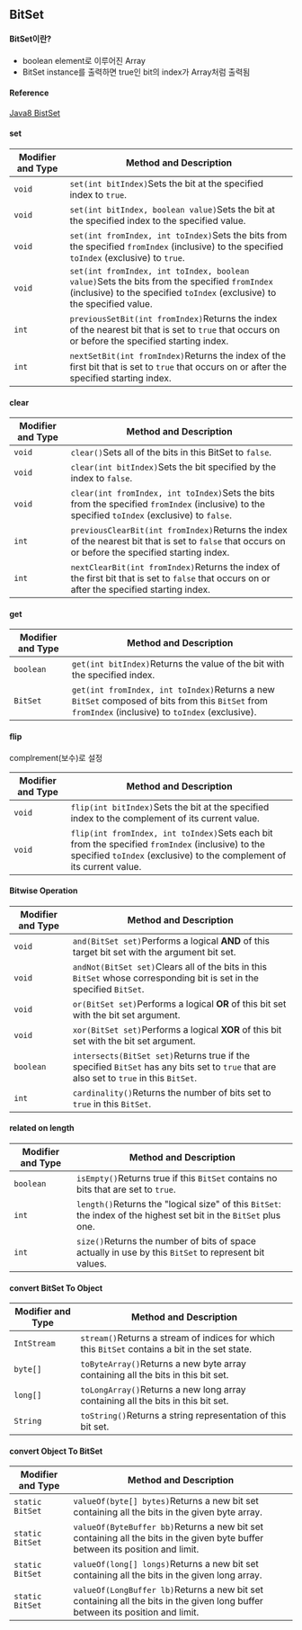 ## BitSet

#### BitSet이란?

* boolean element로 이루어진 Array
* BitSet instance를 출력하면 true인 bit의 index가 Array처럼 출력됨



#### Reference

[Java8 BistSet](https://docs.oracle.com/javase/8/docs/api/java/util/BitSet.html)



#### set

| Modifier and Type | Method and Description                                       |
| ----------------- | ------------------------------------------------------------ |
| `void`            | `set(int bitIndex)`Sets the bit at the specified index to `true`. |
| `void`            | `set(int bitIndex, boolean value)`Sets the bit at the specified index to the specified value. |
| `void`            | `set(int fromIndex, int toIndex)`Sets the bits from the specified `fromIndex` (inclusive) to the specified `toIndex` (exclusive) to `true`. |
| `void`            | `set(int fromIndex, int toIndex, boolean value)`Sets the bits from the specified `fromIndex` (inclusive) to the specified `toIndex` (exclusive) to the specified value. |
| `int`             | `previousSetBit(int fromIndex)`Returns the index of the nearest bit that is set to `true` that occurs on or before the specified starting index. |
| `int`             | `nextSetBit(int fromIndex)`Returns the index of the first bit that is set to `true` that occurs on or after the specified starting index. |

#### clear

| Modifier and Type | Method and Description                                       |
| ----------------- | ------------------------------------------------------------ |
| `void`            | `clear()`Sets all of the bits in this BitSet to `false`.     |
| `void`            | `clear(int bitIndex)`Sets the bit specified by the index to `false`. |
| `void`            | `clear(int fromIndex, int toIndex)`Sets the bits from the specified `fromIndex` (inclusive) to the specified `toIndex` (exclusive) to `false`. |
| `int`             | `previousClearBit(int fromIndex)`Returns the index of the nearest bit that is set to `false` that occurs on or before the specified starting index. |
| `int`             | `nextClearBit(int fromIndex)`Returns the index of the first bit that is set to `false` that occurs on or after the specified starting index. |

#### get

| Modifier and Type | Method and Description                                       |
| ----------------- | ------------------------------------------------------------ |
| `boolean`         | `get(int bitIndex)`Returns the value of the bit with the specified index. |
| `BitSet`          | `get(int fromIndex, int toIndex)`Returns a new `BitSet` composed of bits from this `BitSet` from `fromIndex` (inclusive) to `toIndex` (exclusive). |

#### flip

complrement(보수)로 설정

| Modifier and Type | Method and Description                                       |
| ----------------- | ------------------------------------------------------------ |
| `void`            | `flip(int bitIndex)`Sets the bit at the specified index to the complement of its current value. |
| `void`            | `flip(int fromIndex, int toIndex)`Sets each bit from the specified `fromIndex` (inclusive) to the specified `toIndex` (exclusive) to the complement of its current value. |



#### Bitwise Operation

| Modifier and Type | Method and Description                                       |
| ----------------- | ------------------------------------------------------------ |
| `void`            | `and(BitSet set)`Performs a logical **AND** of this target bit set with the argument bit set. |
| `void`            | `andNot(BitSet set)`Clears all of the bits in this `BitSet` whose corresponding bit is set in the specified `BitSet`. |
| `void`            | `or(BitSet set)`Performs a logical **OR** of this bit set with the bit set argument. |
| `void`            | `xor(BitSet set)`Performs a logical **XOR** of this bit set with the bit set argument. |
| `boolean`         | `intersects(BitSet set)`Returns true if the specified `BitSet` has any bits set to `true` that are also set to `true` in this `BitSet`. |
| `int`             | `cardinality()`Returns the number of bits set to `true` in this `BitSet`. |

#### related on length

| Modifier and Type | Method and Description                                       |
| ----------------- | ------------------------------------------------------------ |
| `boolean`         | `isEmpty()`Returns true if this `BitSet` contains no bits that are set to `true`. |
| `int`             | `length()`Returns the "logical size" of this `BitSet`: the index of the highest set bit in the `BitSet` plus one. |
| `int`             | `size()`Returns the number of bits of space actually in use by this `BitSet` to represent bit values. |

#### convert BitSet To Object

| Modifier and Type | Method and Description                                       |
| ----------------- | ------------------------------------------------------------ |
| `IntStream`       | `stream()`Returns a stream of indices for which this `BitSet` contains a bit in the set state. |
| `byte[]`          | `toByteArray()`Returns a new byte array containing all the bits in this bit set. |
| `long[]`          | `toLongArray()`Returns a new long array containing all the bits in this bit set. |
| `String`          | `toString()`Returns a string representation of this bit set. |

#### convert Object To BitSet

| Modifier and Type | Method and Description                                       |
| ----------------- | ------------------------------------------------------------ |
| `static BitSet`   | `valueOf(byte[] bytes)`Returns a new bit set containing all the bits in the given byte array. |
| `static BitSet`   | `valueOf(ByteBuffer bb)`Returns a new bit set containing all the bits in the given byte buffer between its position and limit. |
| `static BitSet`   | `valueOf(long[] longs)`Returns a new bit set containing all the bits in the given long array. |
| `static BitSet`   | `valueOf(LongBuffer lb)`Returns a new bit set containing all the bits in the given long buffer between its position and limit. |